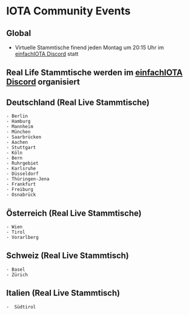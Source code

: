 # IOTA Community Events

## Global
- Virtuelle Stammtische finend jeden Montag um 20:15 Uhr im [einfachIOTA Discord](https://discord.gg/YpZGRfAbYX) statt


## Real Life Stammtische werden im [einfachIOTA Discord](https://discord.gg/YpZGRfAbYX) organisiert

## Deutschland (Real Live Stammtische)
    - Berlin
    - Hamburg
    - Mannheim
    - München
    - Saarbrücken
    - Aachen
    - Stuttgart
    - Köln
    - Bern
    - Ruhrgebiet
    - Karlsruhe
    - Düsseldorf
    - Thüringen-Jena
    - Frankfurt
    - Freiburg
    - Osnabrück

## Österreich (Real Live Stammtische)
    - Wien
    - Tirol
    - Vorarlberg

## Schweiz (Real Live Stammtisch)
    - Basel
    - Zürich
    
## Italien (Real Live Stammtisch)
    -  Südtirol
    
